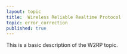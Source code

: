 ```yaml
---
layout: topic
title:  Wireless Reliable Realtime Protocol
topic: error_correction
published: true
---
```


This is a basic description of the W2RP topic.